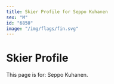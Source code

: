 ```yaml
---
title: Skier Profile for Seppo Kuhanen
sex: "M"
id: "6850"
image: "/img/flags/fin.svg" 
---
```


# Skier Profile

This page is for: Seppo Kuhanen.
    